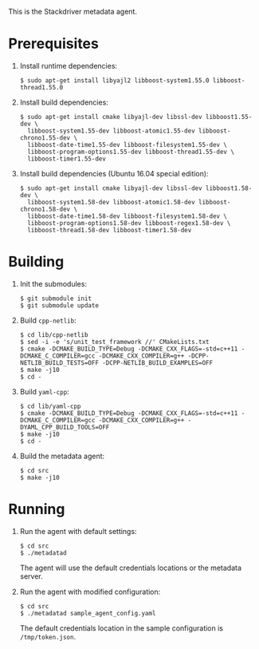 This is the Stackdriver metadata agent.

# Prerequisites

1. Install runtime dependencies:

       $ sudo apt-get install libyajl2 libboost-system1.55.0 libboost-thread1.55.0

2. Install build dependencies:

       $ sudo apt-get install cmake libyajl-dev libssl-dev libboost1.55-dev \
         libboost-system1.55-dev libboost-atomic1.55-dev libboost-chrono1.55-dev \
         libboost-date-time1.55-dev libboost-filesystem1.55-dev \
         libboost-program-options1.55-dev libboost-thread1.55-dev \
         libboost-timer1.55-dev

3. Install build dependencies (Ubuntu 16.04 special edition):

       $ sudo apt-get install cmake libyajl-dev libssl-dev libboost1.58-dev \
         libboost-system1.58-dev libboost-atomic1.58-dev libboost-chrono1.58-dev \
         libboost-date-time1.58-dev libboost-filesystem1.58-dev \
         libboost-program-options1.58-dev libboost-regex1.58-dev \
         libboost-thread1.58-dev libboost-timer1.58-dev

# Building

1. Init the submodules:

       $ git submodule init
       $ git submodule update

2. Build `cpp-netlib`:

       $ cd lib/cpp-netlib
       $ sed -i -e 's/unit_test_framework //' CMakeLists.txt
       $ cmake -DCMAKE_BUILD_TYPE=Debug -DCMAKE_CXX_FLAGS=-std=c++11 -DCMAKE_C_COMPILER=gcc -DCMAKE_CXX_COMPILER=g++ -DCPP-NETLIB_BUILD_TESTS=OFF -DCPP-NETLIB_BUILD_EXAMPLES=OFF
       $ make -j10
       $ cd -

3. Build `yaml-cpp`:

       $ cd lib/yaml-cpp
       $ cmake -DCMAKE_BUILD_TYPE=Debug -DCMAKE_CXX_FLAGS=-std=c++11 -DCMAKE_C_COMPILER=gcc -DCMAKE_CXX_COMPILER=g++ -DYAML_CPP_BUILD_TOOLS=OFF
       $ make -j10
       $ cd -

4. Build the metadata agent:

       $ cd src
       $ make -j10

# Running

1. Run the agent with default settings:

       $ cd src
       $ ./metadatad

   The agent will use the default credentials locations or the metadata server.

2. Run the agent with modified configuration:

       $ cd src
       $ ./metadatad sample_agent_config.yaml

   The default credentials location in the sample configuration is `/tmp/token.json`.
